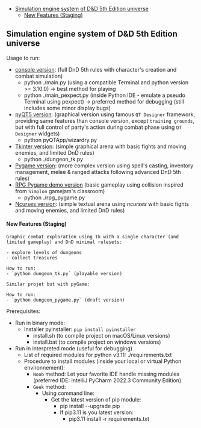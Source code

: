<!-- TOC -->
  * [Simulation engine system of D&D 5th Edition universe](#simulation-engine-system-of-dd-5th-edition-universe)
      * [New Features (Staging)](#new-features-staging)
<!-- TOC -->

## Simulation engine system of D&D 5th Edition universe

Usage to run:
  - [console version](manual/manual_console_version.md): (full DnD 5th rules with character's creation and combat simulation)
    - python ./main.py (using a compatible Terminal and python version >= 3.10.0) -> best method for playing
    - python ./main_pexpect.py (inside Python IDE - emulate a pseudo Terminal using pexpect) -> preferred method for debugging (still includes some minor display bugs)
  - [pyQT5 version](manual/manual_pyQT_version.md): (graphical version using famous `QT Designer` framework, providing same features than console version, except `training grounds`, but with full control of party's action during combat phase using `QT Designer` widgets)
    - python pyQTApp/wizardry.py
  - [Tkinter version](manual/manual_tk_version.md): (simple graphical arena with basic fights and moving enemies, and limited DnD rules)
    - python ./dungeon_tk.py
  - [Pygame version](manual/manual_pygame_version.md): (more complex version using spell's casting, inventory management, melee & ranged attacks following advanced DnD 5th rules)
  - [RPG Pygame demo version](manual/manual_rpg_pygame_demo_version.md) (basic gameplay using collision inspired from `Simplon` gamejam's classroom)
    - python ./rpg_pygame.py
  - [Ncurses version](manual/manual_ncurses_version.md): (simple textual arena using *ncurses* with basic fights and moving enemies, and limited DnD rules)

#### New Features (Staging)
    Graphic combat exploration using Tk with a single character (and limited gameplay) and DnD minimal rulesets:

    - explore levels of dungeons
    - collect treasures

    How to run:
    - `python dungeon_tk.py` (playable version)
    
    Similar projet but with pyGame:

    How to run:
    - `python dungeon_pygame.py` (draft version)

Prerequisites:
- Run in binary mode:
  - Installer pyinstaller: `pip install pyinstaller`
    - install.sh (to compile project on macOS/Linux versions)
    - install.bat (to compile project on windows versions)
- Run in interpreted mode (useful for debugging)
  - List of required modules for python v3.11:
      ./requirements.txt
  - Procedure to install modules (inside your local or virtual Python environnement):
    - `Noob` method: Let your favorite IDE handle missing modules (preferred IDE: IntelliJ PyCharm 2022.3 Community Edition)
    - `Geek` method:
      - Using command line:
        - Get the latest version of pip module:
          - pip install --upgrade pip
          - If pip3.11 is you latest version:
            - pip3.11 install -r requirements.txt


